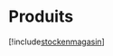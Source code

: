 # Produits

[!include[stockenmagasin](produits.stockenmagasin.autogen.md)]








































































































